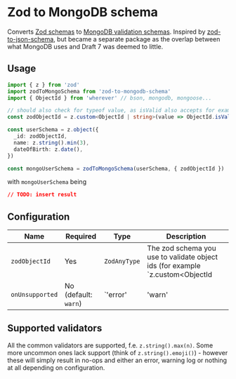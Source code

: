 # Zod to MongoDB schema

Converts [Zod schemas](https://zod.dev/) to [MongoDB validation schemas](https://www.mongodb.com/docs/manual/core/schema-validation/specify-json-schema).
Inspired by [zod-to-json-schema](https://github.com/StefanTerdell/zod-to-json-schema),
but became a separate package as the overlap between what MongoDB uses and Draft 7
was deemed to little.

## Usage

```ts
import { z } from 'zod'
import zodToMongoSchema from 'zod-to-mongodb-schema'
import { ObjectId } from 'wherever' // bson, mongodb, mongoose...

// should also check for typeof value, as isValid also accepts for example numbers
const zodObjectId = z.custom<ObjectId | string>(value => ObjectId.isValid(value))

const userSchema = z.object({
  _id: zodObjectId,
  name: z.string().min(3),
  dateOfBirth: z.date(),
})

const mongoUserSchema = zodToMongoSchema(userSchema, { zodObjectId })
```

with `mongoUserSchema` being
```json
// TODO: insert result
```

## Configuration

| Name | Required | Type | Description |
| ---- | -------- | ---- | ----------- |
| `zodObjectId` | Yes | `ZodAnyType` | The zod schema you use to validate object ids (for example `z.custom<ObjectId | string>(value => ...)`). This is used to detect ObjectIds in your schema by doing a strict equality check (`===`). |
| `onUnsupported` | No (default: `warn`) | `'error' | 'warn' | 'no-op'` | How to handle unsupported validations (see below). |

## Supported validators

All the common validators are supported, f.e. `z.string().max(n)`. Some more uncommon
ones lack support (think of `z.string().emoji()`) - however these will simply result
in no-ops and either an error, warning log or nothing at all depending on configuration.
